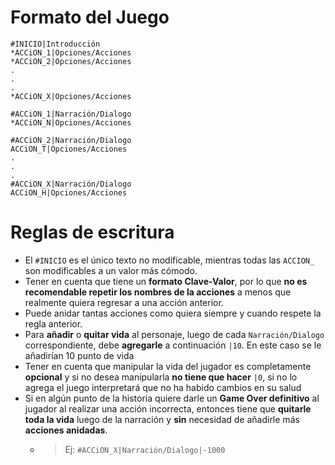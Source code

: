 # Formato del Juego

```
#INICIO|Introducción
*ACCiON_1|Opciones/Acciones
*ACCiON_2|Opciones/Acciones
.
.
.
*ACCiON_X|Opciones/Acciones

#ACCiON_1|Narración/Dialogo
*ACCiON_N|Opciones/Acciones

#ACCiON_2|Narración/Dialogo
ACCiON_T|Opciones/Acciones
.
.
.
#ACCiON_X|Narración/Dialogo
ACCiON_H|Opciones/Acciones
```

# Reglas de escritura
+ El `#INICIO` es el único texto no modificable, mientras todas las `ACCION_` son modificables a un valor más cómodo.
+ Tener en cuenta que tiene un **formato Clave-Valor**, por lo que **no es recomendable repetir los nombres de la acciones** a menos que realmente quiera regresar a una acción anterior.
+ Puede anidar tantas acciones como quiera siempre y cuando respete la regla anterior.
+ Para **añadir** o **quitar vida** al personaje, luego de cada `Narración/Dialogo` correspondiente, debe **agregarle** a continuación `|10`. En este caso se le añadirían 10 punto de vida
+ Tener en cuenta que manipular la vida del jugador es completamente **opcional** y si no desea manipularla **no tiene que hacer** `|0`, si no lo agrega el juego interpretará que no ha habido cambios en su salud
+ Si en algún punto de la historia quiere darle un **Game Over definitivo** al jugador al realizar una acción incorrecta, entonces tiene que **quitarle toda la vida** luego de la narración y **sin** necesidad de añadirle más **acciones anidadas**.
	+ > Ej: `#ACCiON_X|Narración/Dialogo|-1000`